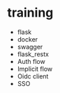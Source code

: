 # training 
- flask
- docker
- swagger
- flask_restx
- Auth flow
- Implicit flow
- Oidc client
- SSO
